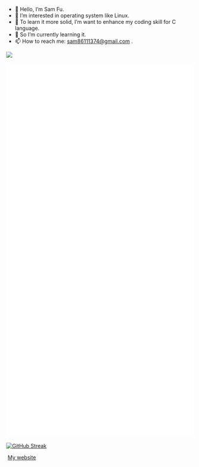 <!---
![visitor badge](https://visitor-badge.glitch.me/badge?page_id=SamFu1113.visitor-badge&left_text=Sam%20Profile%20Visitors)
--->

- 👋 Hello, I’m Sam Fu.
- 👀 I’m interested in operating system like Linux.
- 💞️ To learn it more solid, I’m want to enhance my coding skill for C language.
- 🌱 So I’m currently learning it.   
- 📫 How to reach me: sam86111374@gmail.com .

<!---
samfu19971113/samfu19971113 is a ✨ special ✨ repository because its `README.md` (this file) appears on your GitHub profile.
You can click the Preview link to take a look at your changes.
--->


<!---
![Sam's github stats](https://github-readme-stats.vercel.app/api?username=SamFu1113)  [![Top Langs](https://github-readme-stats.vercel.app/api/top-langs/?username=SamFu1113)](https://github.com/SamFu1113/github-readme-stats)
--->

<!---
[]([![trophy](https://github-profile-trophy.vercel.app/?username=SamFu1113&theme=onedark)](https://github.com/ryo-ma/github-profile-trophy))
[![trophy](https://github-profile-trophy.vercel.app/?username=SamFu1113&theme=flat&title=MultiLanguage)](https://github.com/ryo-ma/github-profile-trophy)
![](https://github-profile-trophy.vercel.app/?username=SamFu1113&rank=SSS,SS,S,AAA,AA,A,B&theme=flat)
--->

![](https://github-profile-trophy.vercel.app/?username=SamFu1113&theme=flat&row=1)

[![GitHub metrics](https://raw.githubusercontent.com/samfu1113/samfu1113/main/github-metrics.svg)](https://github.com/samfu1113)

[![GitHub Streak](https://github-readme-streak-stats.herokuapp.com/?user=samfu1113&mode=daily)](https://github.com/samfu1113)


&nbsp;[My website](https://samfu1113.github.io/)

